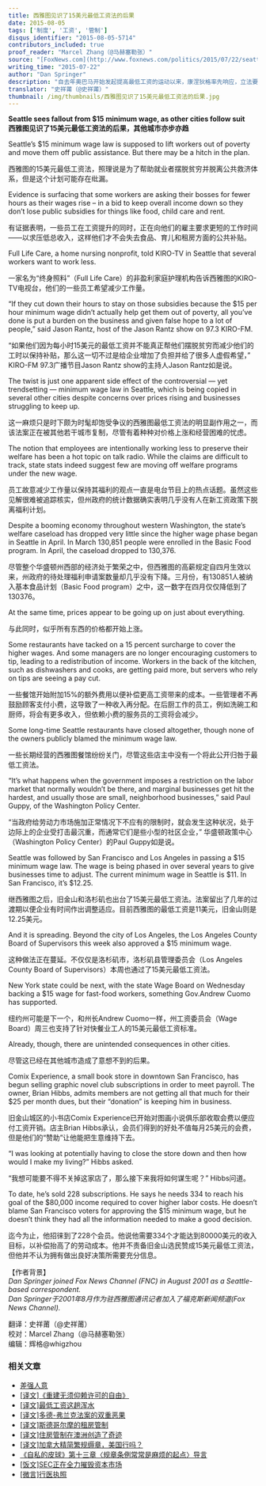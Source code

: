 ```yaml
---
title: 西雅图见识了15美元最低工资法的后果
date: 2015-08-05
tags: ['制度', '工资', '管制']
disqus_identifier: "2015-08-05-5714"
contributors_included: true
proof_reader: "Marcel Zhang（@马赫塞勒张）"
source: "[FoxNews.com](http://www.foxnews.com/politics/2015/07/22/seattle-sees-fallout-from-15-minimum-wage-as-other-cities-follow-suit/)"
writing_time: "2015-07-22"
author: "Dan Springer"
description: "自去年奥巴马开始发起提高最低工资的运动以来，康涅狄格率先响应，立法要求最低时薪两年内提高至$10.10，此后一些城市也迅速跟进，其中以加州城市最为积极，目前流行的口号是15美元，西雅图也于去年6月通过了法案，本文介绍了最低工资法的一种荒唐后果。"
translator: "史祥莆（@史祥莆）"
thumbnail: /img/thumbnails/西雅图见识了15美元最低工资法的后果.jpg
---
```


**Seattle sees fallout from $15 minimum wage, as other cities follow suit**  
**西雅图见识了15美元最低工资法的后果，其他城市亦步亦趋**

Seattle’s $15 minimum wage law is supposed to lift workers out of poverty and move them off public assistance. But there may be a hitch in the plan.

西雅图的15美元最低工资法，照理说是为了帮助就业者摆脱贫穷并脱离公共救济体系，但是这个计划可能存在纰漏。

Evidence is surfacing that some workers are asking their bosses for fewer hours as their wages rise – in a bid to keep overall income down so they don’t lose public subsidies for things like food, child care and rent.

有证据表明，一些员工在工资提升的同时，正在向他们的雇主要求更短的工作时间——以求压低总收入，这样他们才不会失去食品、育儿和租房方面的公共补贴。

Full Life Care, a home nursing nonprofit, told KIRO-TV in Seattle that several workers want to work less.

一家名为“终身照料”（Full Life Care）的非盈利家庭护理机构告诉西雅图的KIRO-TV电视台，他们的一些员工希望减少工作量。

“If they cut down their hours to stay on those subsidies because the $15 per hour minimum wage didn’t actually help get them out of poverty, all you’ve done is put a burden on the business and given false hope to a lot of people,” said Jason Rantz, host of the Jason Rantz show on 97.3 KIRO-FM.

“如果他们因为每小时15美元的最低工资并不能真正帮他们摆脱贫穷而减少他们的工时以保持补贴，那么这一切不过是给企业增加了负担并给了很多人虚假希望，” KIRO-FM 97.3广播节目Jason Rantz show的主持人Jason Rantz如是说。

The twist is just one apparent side effect of the controversial — yet trendsetting — minimum wage law in Seattle, which is being copied in several other cities despite concerns over prices rising and businesses struggling to keep up.

这一麻烦只是时下颇为时髦却饱受争议的西雅图最低工资法的明显副作用之一，而该法案正在被其他若干城市复制，尽管有着种种对价格上涨和经营困难的忧虑。

The notion that employees are intentionally working less to preserve their welfare has been a hot topic on talk radio. While the claims are difficult to track, state stats indeed suggest few are moving off welfare programs under the new wage.

员工故意减少工作量以保持其福利的观点一直是电台节目上的热点话题。虽然这些见解很难被追踪核实，但州政府的统计数据确实表明几乎没有人在新工资政策下脱离福利计划。

Despite a booming economy throughout western Washington, the state’s welfare caseload has dropped very little since the higher wage phase began in Seattle in April. In March 130,851 people were enrolled in the Basic Food program. In April, the caseload dropped to 130,376.

尽管整个华盛顿州西部的经济处于繁荣之中，但西雅图的高薪规定自四月生效以来，州政府的待处理福利申请案数量却几乎没有下降。三月份，有130851人被纳入基本食品计划（Basic Food program）之中，这一数字在四月仅仅降低到了130376。

At the same time, prices appear to be going up on just about everything.

与此同时，似乎所有东西的价格都开始上涨。

Some restaurants have tacked on a 15 percent surcharge to cover the higher wages. And some managers are no longer encouraging customers to tip, leading to a redistribution of income. Workers in the back of the kitchen, such as dishwashers and cooks, are getting paid more, but servers who rely on tips are seeing a pay cut.

一些餐馆开始附加15%的额外费用以便补偿更高工资带来的成本。一些管理者不再鼓励顾客支付小费，这导致了一种收入再分配。在后厨工作的员工，例如洗碗工和厨师，将会有更多收入，但依赖小费的服务员的工资将会减少。

Some long-time Seattle restaurants have closed altogether, though none of the owners publicly blamed the minimum wage law.

一些长期经营的西雅图餐馆纷纷关门，尽管这些店主中没有一个将此公开归咎于最低工资法。

“It’s what happens when the government imposes a restriction on the labor market that normally wouldn’t be there, and marginal businesses get hit the hardest, and usually those are small, neighborhood businesses,” said Paul Guppy, of the Washington Policy Center.

“当政府给劳动力市场施加正常情况下不应有的限制时，就会发生这种状况，处于边际上的企业受打击最沉重，而通常它们是些小型的社区企业，” 华盛顿政策中心（Washington Policy Center）的Paul Guppy如是说。

Seattle was followed by San Francisco and Los Angeles in passing a $15 minimum wage law. The wage is being phased in over several years to give businesses time to adjust. The current minimum wage in Seattle is $11. In San Francisco, it’s $12.25.

继西雅图之后，旧金山和洛杉矶也出台了15美元最低工资法。法案留出了几年的过渡期以便企业有时间作出调整适应。目前西雅图的最低工资是11美元，旧金山则是12.25美元。

And it is spreading. Beyond the city of Los Angeles, the Los Angeles County Board of Supervisors this week also approved a $15 minimum wage.

这种做法正在蔓延。不仅仅是洛杉矶市，洛杉矶县管理委员会（Los Angeles County Board of Supervisors）本周也通过了15美元最低工资法。

New York state could be next, with the state Wage Board on Wednesday backing a $15 wage for fast-food workers, something Gov.Andrew Cuomo has supported.

纽约州可能是下一个，和州长Andrew Cuomo一样，州工资委员会（Wage Board）周三也支持了针对快餐业工人的15美元最低工资标准。

Already, though, there are unintended consequences in other cities.

尽管这已经在其他城市造成了意想不到的后果。

Comix Experience, a small book store in downtown San Francisco, has begun selling graphic novel club subscriptions in order to meet payroll. The owner, Brian Hibbs, admits members are not getting all that much for their $25 per month dues, but their “donation” is keeping him in business.

旧金山城区的小书店Comix Experience已开始对图画小说俱乐部收取会费以便应付工资开销。店主Brian Hibbs承认，会员们得到的好处不值每月25美元的会费，但是他们的“赞助”让他能把生意维持下去。

“I was looking at potentially having to close the store down and then how would I make my living?” Hibbs asked.

“我想可能要不得不关掉这家店了，那么接下来我将如何谋生呢？” Hibbs问道。

To date, he’s sold 228 subscriptions. He says he needs 334 to reach his goal of the $80,000 income required to cover higher labor costs. He doesn’t blame San Francisco voters for approving the $15 minimum wage, but he doesn’t think they had all the information needed to make a good decision.

迄今为止，他招徕到了228个会员。他说他需要334个才能达到80000美元的收入目标，以补偿抬高了的劳动成本。他并不责备旧金山选民赞成15美元最低工资法，但他并不认为拥有做出良好决策所需要充分信息。

【作者背景】  
*Dan Springer joined Fox News Channel (FNC) in August 2001 as a Seattle-based correspondent.*  
*Dan Springer于2001年8月作为驻西雅图通讯记者加入了福克斯新闻频道(Fox News Channel).*


翻译：史祥莆（@史祥莆）  
校对：Marcel Zhang（@马赫塞勒张）  
编辑：辉格@whigzhou


### 相关文章

* [差强人意](https://headsalon.org/archives/7129.html "差强人意")
* [[译文]《重建无须仰赖许可的自由》](https://headsalon.org/archives/6290.html "[译文]《重建无须仰赖许可的自由》")
* [[译文]最低工资这趟浑水](https://headsalon.org/archives/5878.html "[译文]最低工资这趟浑水")
* [[译文]多德-弗兰克法案的双重恶果](https://headsalon.org/archives/5807.html "[译文]多德-弗兰克法案的双重恶果")
* [[译文]斯德哥尔摩的租房管制](https://headsalon.org/archives/5805.html "[译文]斯德哥尔摩的租房管制")
* [[译文]住房管制在澳洲创造了奇迹](https://headsalon.org/archives/5772.html "[译文]住房管制在澳洲创造了奇迹")
* [[译文]加拿大精简繁规缛章，美国行吗？](https://headsalon.org/archives/5756.html "[译文]加拿大精简繁规缛章，美国行吗？")
* [《自私的皮球》第十三章〈规章条例常常是麻烦的起点〉导言](https://headsalon.org/archives/5101.html "《自私的皮球》第十三章〈规章条例常常是麻烦的起点〉导言")
* [[饭文]SEC正在全力摧毁资本市场](https://headsalon.org/archives/4279.html "[饭文]SEC正在全力摧毁资本市场")
* [[微言]行医执照](https://headsalon.org/archives/4497.html "[微言]行医执照")
